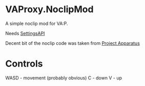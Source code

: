 # VAProxy.NoclipMod

A simple noclip mod for VA:P.

Needs [SettingsAPI](https://github.com/tairasoul/SettingsAPI.VAProxy)

Decent bit of the noclip code was taken from [Project Apparatus](https://github.com/KaylinOwO/Project-Apparatus/blob/main/src/Features.cs#L278)

# Controls

WASD - movement (probably obvious)
C - down
V - up